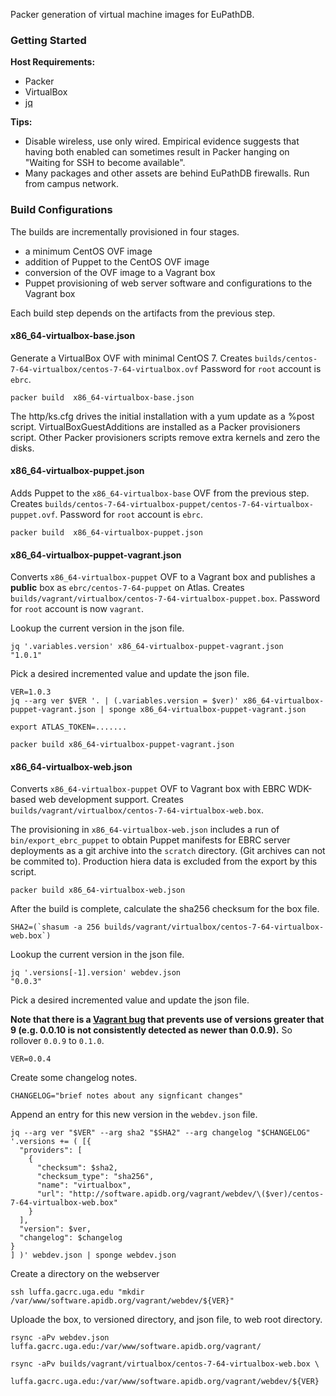 Packer generation of virtual machine images for EuPathDB.

### Getting Started

**Host Requirements:**

- Packer
- VirtualBox
- [jq](https://stedolan.github.io/jq/)

**Tips:**

- Disable wireless, use only wired. Empirical evidence suggests that
having both enabled can sometimes result in Packer hanging on "Waiting
for SSH to become available".
- Many packages and other assets are behind EuPathDB firewalls. Run from
campus network.

### Build Configurations

The builds are incrementally provisioned in four stages.

- a minimum CentOS OVF image
- addition of Puppet to the CentOS OVF image
- conversion of the OVF image to a Vagrant box
- Puppet provisioning of web server software and configurations to the Vagrant box

Each build step depends on the artifacts from the previous step.

#### x86_64-virtualbox-base.json

Generate a VirtualBox OVF with minimal CentOS 7. Creates
`builds/centos-7-64-virtualbox/centos-7-64-virtualbox.ovf`
Password for `root` account is `ebrc`.

    packer build  x86_64-virtualbox-base.json

The http/ks.cfg drives the initial installation with a yum update as a
%post script. VirtualBoxGuestAdditions are installed as a Packer
provisioners script. Other Packer provisioners scripts remove extra
kernels and zero the disks.

#### x86_64-virtualbox-puppet.json

Adds Puppet to the `x86_64-virtualbox-base` OVF from the previous step.
Creates
`builds/centos-7-64-virtualbox-puppet/centos-7-64-virtualbox-puppet.ovf`.
Password for `root` account is `ebrc`.


    packer build  x86_64-virtualbox-puppet.json

#### x86_64-virtualbox-puppet-vagrant.json

Converts `x86_64-virtualbox-puppet` OVF to a Vagrant box and publishes a
**public** box as `ebrc/centos-7-64-puppet` on Atlas. Creates
`builds/vagrant/virtualbox/centos-7-64-virtualbox-puppet.box`.
Password for `root` account is now `vagrant`.

Lookup the current version in the json file.

    jq '.variables.version' x86_64-virtualbox-puppet-vagrant.json
    "1.0.1"

Pick a desired incremented value and update the json file.

    VER=1.0.3
    jq --arg ver $VER '. | (.variables.version = $ver)' x86_64-virtualbox-puppet-vagrant.json | sponge x86_64-virtualbox-puppet-vagrant.json

    export ATLAS_TOKEN=.......

    packer build x86_64-virtualbox-puppet-vagrant.json

#### x86_64-virtualbox-web.json

Converts `x86_64-virtualbox-puppet` OVF to Vagrant box with EBRC WDK-based
web development support. Creates `builds/vagrant/virtualbox/centos-7-64-virtualbox-web.box`.

The provisioning in `x86_64-virtualbox-web.json` includes a run of
`bin/export_ebrc_puppet` to obtain Puppet manifests for EBRC server
deployments as a git archive into the `scratch` directory. (Git archives
can not be commited to). Production hiera data is excluded from the
export by this script.

    packer build x86_64-virtualbox-web.json

After the build is complete, calculate the sha256 checksum for the box file.

    SHA2=(`shasum -a 256 builds/vagrant/virtualbox/centos-7-64-virtualbox-web.box`)

Lookup the current version in the json file.

    jq '.versions[-1].version' webdev.json
    "0.0.3"

Pick a desired incremented value and update the json file.

**Note that there is a [Vagrant
bug](https://github.com/mitchellh/vagrant/issues/7582) that prevents use
of versions greater that 9 (e.g. 0.0.10 is not consistently detected as
newer than 0.0.9).** So rollover `0.0.9` to `0.1.0`.

    VER=0.0.4

Create some changelog notes.

    CHANGELOG="brief notes about any signficant changes"

Append an entry for this new version in the `webdev.json` file.

    jq --arg ver "$VER" --arg sha2 "$SHA2" --arg changelog "$CHANGELOG" '.versions += ( [{
      "providers": [
        {
          "checksum": $sha2,
          "checksum_type": "sha256",
          "name": "virtualbox",
          "url": "http://software.apidb.org/vagrant/webdev/\($ver)/centos-7-64-virtualbox-web.box"
        }
      ],
      "version": $ver,
      "changelog": $changelog
    }
    ] )' webdev.json | sponge webdev.json


Create a directory on the webserver

    ssh luffa.gacrc.uga.edu "mkdir /var/www/software.apidb.org/vagrant/webdev/${VER}"

Uploade the box, to versioned directory, and json file, to web root directory.

    rsync -aPv webdev.json luffa.gacrc.uga.edu:/var/www/software.apidb.org/vagrant/

    rsync -aPv builds/vagrant/virtualbox/centos-7-64-virtualbox-web.box \
        luffa.gacrc.uga.edu:/var/www/software.apidb.org/vagrant/webdev/${VER}
